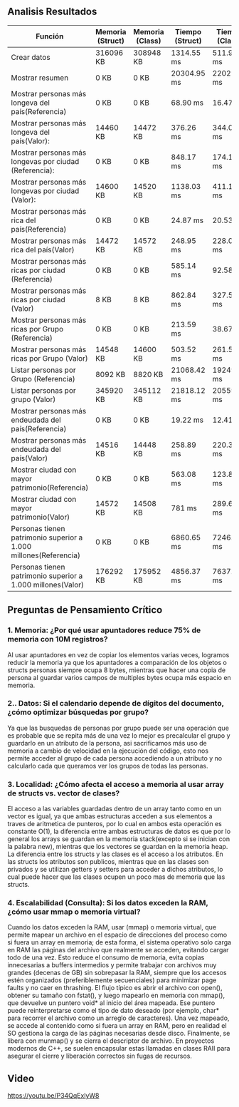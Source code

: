 ## Analisis Resultados
| Función | Memoria (Struct) | Memoria (Class) | Tiempo (Struct) | Tiempo (Class) |
| --- | --- | --- | --- | --- |
| Crear datos | 316096 KB | 308948 KB | 1314.55 ms | 511.994 ms |
| Mostrar resumen | 0 KB | 0 KB | 20304.95 ms | 22021.70 ms |
| Mostrar personas más longeva del país(Referencia) | 0 KB | 0 KB | 68.90 ms | 16.47 ms |
| Mostrar personas más longeva del país(Valor): | 14460 KB | 14472 KB | 376.26 ms | 344.01 ms  |
| Mostrar personas más longevas por ciudad (Referencia): | 0 KB | 0 KB | 848.17 ms | 174.19 ms |
| Mostrar personas más longevas por ciudad (Valor): | 14600 KB | 14520 KB | 1138.03 ms | 411.17 ms  |
| Mostrar personas más rica del país(Referencia) | 0 KB | 0 KB | 24.87 ms | 20.53 ms |
| Mostrar personas más rica del país(Valor) | 14472 KB | 14572 KB | 248.95 ms | 228.07 ms |
| Mostrar personas más ricas por ciudad (Referencia) | 0 KB | 0 KB | 585.14 ms | 92.58 ms |
| Mostrar personas más ricas por ciudad (Valor) | 8 KB | 8 KB | 862.84 ms | 327.53 ms |
| Mostrar personas más ricas por Grupo (Referencia) | 0 KB | 0 KB | 213.59 ms | 38.67 ms |
| Mostrar personas más ricas por Grupo (Valor) | 14548 KB | 14600 KB | 503.52 ms | 261.53 ms |
| Listar personas por Grupo (Referencia) | 8092 KB | 8820 KB | 21068.42 ms | 19249.19 ms |
| Listar personas por grupo (Valor) | 345920 KB | 345112 KB | 21818.12 ms | 20559.33 ms |
| Mostrar personas más endeudada del país(Referencia) | 0 KB | 0 KB | 19.22 ms | 12.41 ms  |
| Mostrar personas más endeudada del país(Valor) | 14516 KB | 14448 KB | 258.89 ms | 220.33 ms |
| Mostrar ciudad con mayor patrimonio(Referencia) | 0 KB | 0 KB | 563.08 ms | 123.89 ms |
| Mostrar ciudad con mayor patrimonio(Valor) | 14572 KB | 14508 KB | 781 ms | 289.657 ms |
| Personas tienen patrimonio superior a 1.000 millones(Referencia) | 0 KB | 0 KB | 6860.65 ms | 7246.99 ms |
| Personas tienen patrimonio superior a 1.000 millones(Valor) | 176292 KB | 175952 KB | 4856.37 ms | 7637.63 ms |

## Preguntas de Pensamiento Crítico
### 1. Memoria: ¿Por qué usar apuntadores reduce 75% de memoria con 10M registros?
Al usar apuntadores en vez de copiar los elementos varias veces, logramos reducir la memoria ya que los apuntadores a comparación de los objetos o structs personas siempre ocupa 8 bytes, mientras que hacer una copia de persona al guardar varios campos de multiples bytes ocupa más espacio en memoria.

### 2.. Datos: Si el calendario depende de dígitos del documento, ¿cómo optimizar búsquedas por grupo?
Ya que las busquedas de personas por grupo puede ser una operación que es probable que se repita más de una vez lo mejor es precalcular el grupo y guardarlo en un atributo de la persona, asi sacrificamos más uso de memoria a cambio de velocidad en la ejecución del código, esto nos permite acceder al grupo de cada persona accediendo a un atributo y no calcularlo cada que queramos ver los grupos de todas las personas.


### 3. Localidad: ¿Cómo afecta el acceso a memoria al usar array de structs vs. vector de clases?
El acceso a las variables guardadas dentro de un array tanto como en un vector es igual, ya que ambas estructuras acceden a sus elementos a traves de aritmetica de punteros, por lo cual en ambos esta operación es constante O(1), la diferencia entre ambas estructuras de datos es que por lo general los arrays se guardan en la memoria stack(excepto si se inician con la palabra new), mientras que los vectores se guardan en la memoria heap. La diferencia entre los structs y las clases es el acceso a los atributos. En las structs los atributos son publicos, mientras que en las clases son privados y se utilizan getters y setters para acceder a dichos atributos, lo cual puede hacer que las clases ocupen un poco mas de memoria que las structs. 

### 4. Escalabilidad (Consulta): Si los datos exceden la RAM, ¿cómo usar mmap o memoria virtual?
Cuando los datos exceden la RAM, usar (mmap) o memoria virtual, que permite mapear un archivo en el espacio de direcciones del proceso como si fuera un array en memoria; de esta forma, el sistema operativo solo carga en RAM las páginas del archivo que realmente se acceden, evitando cargar todo de una vez. Esto reduce el consumo de memoria, evita copias innecesarias a buffers intermedios y permite trabajar con archivos muy grandes (decenas de GB) sin sobrepasar la RAM, siempre que los accesos estén organizados (preferiblemente secuenciales) para minimizar page faults y no caer en thrashing. El flujo típico es abrir el archivo con open(), obtener su tamaño con fstat(), y luego mapearlo en memoria con mmap(), que devuelve un puntero void* al inicio del área mapeada. Ese puntero puede reinterpretarse como el tipo de dato deseado (por ejemplo, char* para recorrer el archivo como un arreglo de caracteres). Una vez mapeado, se accede al contenido como si fuera un array en RAM, pero en realidad el SO gestiona la carga de las páginas necesarias desde disco. Finalmente, se libera con munmap() y se cierra el descriptor de archivo. En proyectos modernos de C++, se suelen encapsular estas llamadas en clases RAII para asegurar el cierre y liberación correctos sin fugas de recursos.

## Video
https://youtu.be/P34QqExlyW8

